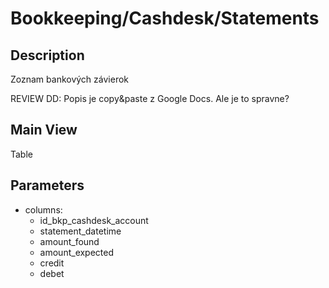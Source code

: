 # Bookkeeping/Cashdesk/Statements

## Description

Zoznam bankových závierok

REVIEW DD: Popis je copy&paste z Google Docs. Ale je to spravne?

## Main View

Table

## Parameters

* columns:
  * id_bkp_cashdesk_account
  * statement_datetime
  * amount_found
  * amount_expected
  * credit
  * debet

